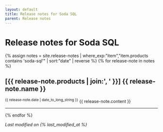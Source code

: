 ```yaml
---
layout: default
title: Release notes for Soda SQL
parent: Release notes
---
```


# Release notes for Soda SQL
{% assign notes = site.release-notes | where_exp:"item","item.products contains 'soda-sql'" | sort:"date" | reverse %}
{% for release-note in notes %}
  <h2>[{{ release-note.products | join:', ' }}] {{ release-note.name }}</h2>
  <sup>{{ release-note.date | date_to_long_string }}</sup>
  {{ release-note.content }}
  <hr/>
{% endfor %}

*Last modified on {% last_modified_at %}*